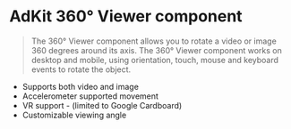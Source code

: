 # AdKit 360° Viewer component

> The 360° Viewer component allows you to rotate a video or image 360 degrees around its axis. The 360° Viewer component works on desktop and mobile, using orientation, touch, mouse and keyboard events to rotate the object.

- Supports both video and image
- Accelerometer supported movement
- VR support - (limited to Google Cardboard)
- Customizable viewing angle

